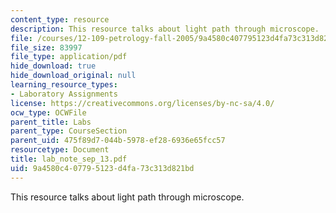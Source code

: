 ```yaml
---
content_type: resource
description: This resource talks about light path through microscope.
file: /courses/12-109-petrology-fall-2005/9a4580c407795123d4fa73c313d821bd_lab_note_sep_13.pdf
file_size: 83997
file_type: application/pdf
hide_download: true
hide_download_original: null
learning_resource_types:
- Laboratory Assignments
license: https://creativecommons.org/licenses/by-nc-sa/4.0/
ocw_type: OCWFile
parent_title: Labs
parent_type: CourseSection
parent_uid: 475f89d7-044b-5978-ef28-6936e65fcc57
resourcetype: Document
title: lab_note_sep_13.pdf
uid: 9a4580c4-0779-5123-d4fa-73c313d821bd
---
```

This resource talks about light path through microscope.